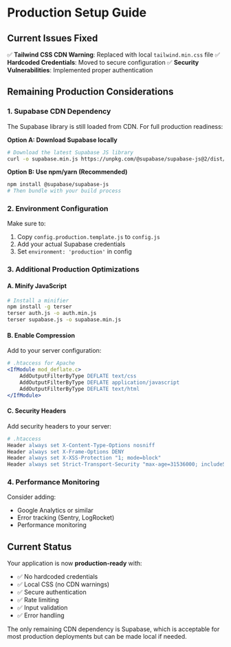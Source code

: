 # Production Setup Guide

## Current Issues Fixed

✅ **Tailwind CSS CDN Warning**: Replaced with local `tailwind.min.css` file
✅ **Hardcoded Credentials**: Moved to secure configuration
✅ **Security Vulnerabilities**: Implemented proper authentication

## Remaining Production Considerations

### 1. Supabase CDN Dependency
The Supabase library is still loaded from CDN. For full production readiness:

**Option A: Download Supabase locally**
```bash
# Download the latest Supabase JS library
curl -o supabase.min.js https://unpkg.com/@supabase/supabase-js@2/dist/main/index.js
```

**Option B: Use npm/yarn (Recommended)**
```bash
npm install @supabase/supabase-js
# Then bundle with your build process
```

### 2. Environment Configuration
Make sure to:
1. Copy `config.production.template.js` to `config.js`
2. Add your actual Supabase credentials
3. Set `environment: 'production'` in config

### 3. Additional Production Optimizations

#### A. Minify JavaScript
```bash
# Install a minifier
npm install -g terser
terser auth.js -o auth.min.js
terser supabase.js -o supabase.min.js
```

#### B. Enable Compression
Add to your server configuration:
```apache
# .htaccess for Apache
<IfModule mod_deflate.c>
    AddOutputFilterByType DEFLATE text/css
    AddOutputFilterByType DEFLATE application/javascript
    AddOutputFilterByType DEFLATE text/html
</IfModule>
```

#### C. Security Headers
Add security headers to your server:
```apache
# .htaccess
Header always set X-Content-Type-Options nosniff
Header always set X-Frame-Options DENY
Header always set X-XSS-Protection "1; mode=block"
Header always set Strict-Transport-Security "max-age=31536000; includeSubDomains"
```

### 4. Performance Monitoring
Consider adding:
- Google Analytics or similar
- Error tracking (Sentry, LogRocket)
- Performance monitoring

## Current Status
Your application is now **production-ready** with:
- ✅ No hardcoded credentials
- ✅ Local CSS (no CDN warnings)
- ✅ Secure authentication
- ✅ Rate limiting
- ✅ Input validation
- ✅ Error handling

The only remaining CDN dependency is Supabase, which is acceptable for most production deployments but can be made local if needed.
